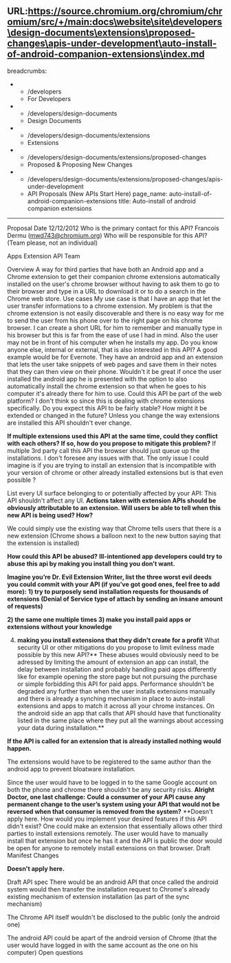 URL:https://source.chromium.org/chromium/chromium/src/+/main:docs\website\site\developers\design-documents\extensions\proposed-changes\apis-under-development\auto-install-of-android-companion-extensions\index.md
---
breadcrumbs:
- - /developers
  - For Developers
- - /developers/design-documents
  - Design Documents
- - /developers/design-documents/extensions
  - Extensions
- - /developers/design-documents/extensions/proposed-changes
  - Proposed & Proposing New Changes
- - /developers/design-documents/extensions/proposed-changes/apis-under-development
  - API Proposals (New APIs Start Here)
page_name: auto-install-of-android-companion-extensions
title: Auto-install of android companion extensions
---

Proposal Date
12/12/2012
Who is the primary contact for this API?
Francois Dermu ([mwd743@chromium.org](mailto:mwd743@chromium.org))
Who will be responsible for this API? (Team please, not an individual)

Apps Extension API Team

Overview
A way for third parties that have both an Android app and a Chrome extension to
get their companion chrome extensions automatically installed on the user's
chrome browser without having to ask them to go to their browser and type in a
URL to download it or to do a search in the Chrome web store.
Use cases
My use case is that I have an app that let the user transfer informations to a
chrome extension. My problem is that the chrome extension is not easily
discoverable and there is no easy way for me to send the user from his phone
over to the right page on his chrome browser. I can create a short URL for him
to remember and manually type in his browser but this is far from the ease of
use I had in mind. Also the user may not be in front of his computer when he
installs my app.
Do you know anyone else, internal or external, that is also interested in this
API?
A good example would be for Evernote. They have an android app and an extension
that lets the user take snippets of web pages and save them in their notes that
they can then view on their phone. Wouldn't it be great if once the user
installed the android app he is presented with the option to also automatically
install the chrome extension so that when he goes to his computer it's already
there for him to use.
Could this API be part of the web platform?
I don't think so since this is dealing with chrome extensions specifically.
Do you expect this API to be fairly stable? How might it be extended or changed
in the future?
Unless you change the way extensions are installed this API shouldn't ever
change.

**If multiple extensions used this API at the same time, could they conflict
with each others? If so, how do you propose to mitigate this problem?**
If multiple 3rd party call this API the browser should just queue up the
installations. I don't foresee any issues with that. The only issue I could
imagine is if you are trying to install an extension that is incompatible with
your version of chrome or other already installed extensions but is that even
possible ?

List every UI surface belonging to or potentially affected by your API:
This API shouldn't affect any UI.
**Actions taken with extension APIs should be obviously attributable to an
extension. Will users be able to tell when this new API is being used? How?**

We could simply use the existing way that Chrome tells users that there is a new
extension (Chrome shows a balloon next to the new button saying that the
extension is installed)

**How could this API be abused?**
**Ill-intentioned app developers could try to abuse this api by making you
install thing you don't want.**

**Imagine you’re Dr. Evil Extension Writer, list the three worst evil deeds you could commit with your API (if you’ve got good ones, feel free to add more):**
**1) try to purposely send installation requests for thousands of extensions
(**Denial of Service type of attach by sending an insane amount of requests**)**

**2) the same one multiple times
3) make you install paid apps or extensions without your knowledge**

4) **making you install extensions that they didn't create for a profit**
What security UI or other mitigations do you propose to limit evilness made possible by this new API?**
These abuses would obviously need to be adressed by limiting the amount of
extension an app can install, the delay between installation and probably
handling paid apps differently like for example opening the store page but not
pursuing the purchase or simple forbidding this API for paid apps. Performance
shouldn't be degraded any further than when the user installs extensions
manually and there is already a synching mechanism in place to auto-install
extensions and apps to match it across all your chrome instances. On the android
side an app that calls that API should have that functionality listed in the
same place where they put all the warnings about accessing your data during
installation.**

**If the API is called for an extension that is already installed nothing would
happen.**

The extensions would have to be registered to the same author than the android
app to prevent bloatware installation.

Since the user would have to be logged in to the same Google account on both the
phone and chrome there shouldn't be any security risks.
**Alright Doctor, one last challenge:**
**Could a consumer of your API cause any permanent change to the user’s system using your API that would not be reversed when that consumer is removed from the system?**
**Doesn't apply here.
How would you implement your desired features if this API didn't exist?
One could make an extension that essentially allows other third parties to
install extensions remotely. The user would have to manually install that
extension but once he has it and the API is public the door would be open for
anyone to remotely install extensions on that browser.
Draft Manifest Changes

**Doesn't apply here.**

Draft API spec
There would be an android API that once called the android system would then
transfer the installation request to Chrome's already existing mechanism of
extension installation (as part of the sync mechanism)

The Chrome API itself wouldn't be disclosed to the public (only the android one)

The android API could be apart of the android version of Chrome (that the user
would have logged in with the same account as the one on his computer)
Open questions

